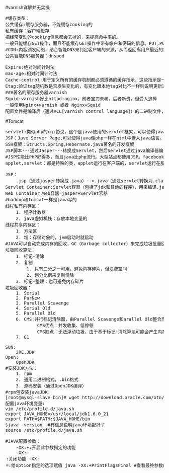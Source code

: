 ﻿#varnish详解并无实操
<pre>
#缓存类型：
公共缓存:缓存服务器，不能缓存cooking的
私有缓存：客户端缓存
把经常变动的cooking信息都会去掉的，来提高命中率的。
一般只能缓存GET操作，而且不能缓存GET操作中带有帐户和密码的信息。PUT,POST是不能缓存的
#CDN:内容颁发网络，结合智能DNS来判定客户端的来源，从而返回离用户最近的缓存服务器。 当子缓存服务器没有缓存结果则去父缓存服务器查找，无则去找原始服务器
公共智能DNS服务器：dnspod

Expire:绝对时间计时法
max-age:相对时间计时法
Cache-control:用于定义所有的缓存机制都必须遵循的缓存指示，这些指示是一些特定的指令，包括public,private,no-cache(表示可以缓存，每一次去询问服务端缓存是否有效)no-store,max-age,s-maxage,must-revalidate等，[当定义了Expire时，而又定义了Cache-Control：max-age时，则Cache-Control会覆盖Expire]
Etag:验证tag随机数是否发生变化的，有变化跟本地tag对比不一样则说明更新过，一样则说明未更新过，可以避免时间上的粗糙。
###著名的缓存服务器varnish
Squid:varnish好比httpd:nginx，前者宝刀未老，后者新贵，但受人追捧
一般使用Nginx+varnish 或者 Nginx+Squid
配置文件是编译后（通过VCL[varnish control language]）的二进制文件，被各子进程读取的
</pre>

#Tomcat
<pre>
servlet:类似php的cgi协议，这个是java使用的servlet框架，可以使得java开发web项目了
JSP：Jave Server Page,可以使得java像php一样在html中嵌入java语言。
SSH框架：Structs,Spring,Hebernate.java著名的开发框架
JSP脚本---通过Jasper---转换成Servlet，然后Servlet通过java编译器编译成类
#JSP性能比PHP好得多，而且java比php流行。大型站点都使用JSP。facebook网站是php写的，但是它把所有php程序转换面C++代码，最后才运行。
applet,servlet：都是特殊的类，applet运行在客户端的，servlet运行在服务端的。

JSP：
	.jsp（通过jasper转换成.java）-->.java（通过servlet转换为.class[有javac编译器]）-->.class(JVM运行)
Servlet Container:Servlet容器（包括了jdk和其他的程序），用来编译.java文件成.class文件并运行
Web Container:Web容器=jasper+Servlet容器
#hadoop和tomcat一样是java写的
线程私有内存区：
	1. 程序计数器
	2. java虚拟机栈：存放本地变量的
线程共享内存区：	
	1. 方法区
	2. 堆：存储对象的，jvm启动时就启动
#JAVA可以自动完成内存的回收，GC（Garbage collector）来完成垃圾批量回收的
垃圾回收算法：
	1. 标记-清除
	2. 复制
		1. 只有二分之一可用，避免内存碎片，但浪费空间
		2. 划分比例来复制清除
	3. 标记-整理：也可避免内存碎片
垃圾回收器：
	1. Serial
	2. ParNew
	3. Parallel Scavenge
	4. Serial Old
	5. Parallel Old
	6. CMS:并行标记清除器，由Parallel Scavenge和arallel Old整合而来
			CMS优点：并发收集、低停顿
			CMS缺点：无法浮动垃圾、由于基于标记-清除算法可能会产生内存碎片
	7. G1

SUN:
	JRE,JDK
Open:
	OpenJDK
#安装JDK方法：
	1. rpm
	2. 通用二进制格式，.bin格式
	3. 源码安装（通过OpenJDK编译）
#rpm包安装javaJDK:
[root@mysql-slave bin]# wget http://download.oracle.com/otn/java/jdk/6u45-b06/jdk-6u45-linux-x64-rpm.bin 
配置java环境变量:
vim /etc/profile.d/java.sh
export JAVA_HOME=/usr/local/jdk1.6.0_21
export PATH=$PATH:$JAVA_HOME/bin
$java -version  #有信息说明java环境配好了
source /etc/profile.d/java.sh

#JAVA配置参数：
	-XX:+<PTION>:开启此参数指定的功能
	-XX:-<option>:关闭功能
	-XX:<option>=<value>:给option指定的选项赋值

java -XX:+PrintFlagsFinal #查看最终参数的配置
-D<name>=<value>: set a system property

Sun JDK监控和故障处理工具：
	jps: JVM Process status Tool:显示指定系统内所有的HotSpot虚拟机进程
	jstat: JVM Statistics Monitoring Tool:收集并显示HotSpot虚拟机各大方面的运行数据 
	jinfo: 显示正在运行的某HotSpot虚拟机配置信息
	jmap: 生成某HotSpot虚拟机的内存转储快照
可视化工具：
	jconsole:java的监控与管理控制平台
	jvisualvm:
###Tomcat的实例
#tomcat的访问由外到里：
Server(每一个实例)，顶级组件
	service（将一个或多个连接器关联到一个引擎去的，一个service只有一个引擎）
		Engine(Serverlet Container)[一个引擎有多个虚拟主机，还有多个context，context类似httpd的别名URI路径，主机和context都可以运行一个实例的]
			JVM
server-->service-->Connector-->engine|Servlet Container-->Host,context--JVM

容器组件：Engine,host,context
顶级组件：server,service
Realm（领域）:用户帐号数据库，对用户进行认证的
Valve（阀门）:基于ip认证，过滤访问日志类型，需要logger进行记录日志
logger: 日志记录器，定义日志位置
#如果想让整个引擎上定义Realm，则在引擎上定义即可，如果想定义在host或context，则在相应位置定义即可。

###tomcat的配置文件
server.xml：tomcat的核心配置文件
<Server>
	<Service>
		<Connector />
		<Engine>
			<Host>
				<Context>  </Context>
			</Host>
		</Engine>
	</Service>
</Server>
#注：tomcat依赖的是jdk而不是jre，因为需要的不光是jvm，而且需要库编译

#安装tomcat方式：
	1. rpm包
	2. 通用二进制包
	3. 源码包

##通用二进制安装：
1. 先安装jdk:
#bin包安装javaJDK:
[root@mysql-slave download]# ./jdk-6u45-linux-x64.bin 
[root@mysql-slave download]# mv jdk1.6.0_45/ /usr/local/
[root@mysql-slave download]# ln -sv /usr/local/jdk1.6.0_45/ /usr/local/jdk
‘/usr/local/jdk’ -> ‘/usr/local/jdk1.6.0_45
配置java环境变量:
[root@mysql-slave download]# vim /etc/profile.d/java.sh
export JAVA_HOME=/usr/local/jdk
export PATH=$PATH:$JAVA_HOME/bin
[root@mysql-slave download]# . /etc/profile.d/java.sh 
[root@mysql-slave download]# java -version
java version "1.6.0_45"  #说明已经安装好
Java(TM) SE Runtime Environment (build 1.6.0_45-b06)
Java HotSpot(TM) 64-Bit Server VM (build 20.45-b01, mixed mode)
#安装tomcat:
[root@mysql-slave download]# wget http://mirrors.tuna.tsinghua.edu.cn/apache/tomcat/tomcat-7/v7.0.94/bin/apache-tomcat-7.0.94.tar.gz
[root@mysql-slave download]# tar xf apache-tomcat-7.0.94.tar.gz -C /usr/local/
[root@mysql-slave local]# ln -sv /usr/local/apache-tomcat-7.0.94/ /usr/local/tomcat
‘/usr/local/tomcat’ -> ‘/usr/local/apache-tomcat-7.0.9
[root@mysql-slave tomcat]# ll
total 132
drwxr-xr-x 2 root root  4096 Jul 10 21:21 bin
-rw-r--r-- 1 root root 18099 Apr 11 00:57 BUILDING.txt
drwxr-xr-x 2 root root   158 Apr 11 00:57 conf
-rw-r--r-- 1 root root  6090 Apr 11 00:57 CONTRIBUTING.md
drwxr-xr-x 2 root root  4096 Jul 10 21:21 lib
-rw-r--r-- 1 root root 56846 Apr 11 00:57 LICENSE
drwxr-xr-x 2 root root     6 Apr 11 00:56 logs
-rw-r--r-- 1 root root  1241 Apr 11 00:57 NOTICE
-rw-r--r-- 1 root root  3255 Apr 11 00:57 README.md
-rw-r--r-- 1 root root  9365 Apr 11 00:57 RELEASE-NOTES
-rw-r--r-- 1 root root 16978 Apr 11 00:57 RUNNING.txt
drwxr-xr-x 2 root root    30 Jul 10 21:21 temp
drwxr-xr-x 7 root root    81 Apr 11 00:57 webapps
drwxr-xr-x 2 root root     6 Apr 11 00:56 work
[root@mysql-slave tomcat]# ls bin/  #catalina.sh是核心脚本，其他.sh脚本可以当做参数传给catalina.sh调用的
bootstrap.jar                 daemon.sh         startup.sh
catalina.bat                  digest.bat        tomcat-juli.jar
catalina.sh                   digest.sh         tomcat-native.tar.gz
catalina-tasks.xml            setclasspath.bat  tool-wrapper.bat
commons-daemon.jar            setclasspath.sh   tool-wrapper.sh
commons-daemon-native.tar.gz  shutdown.bat      version.bat
configtest.bat                shutdown.sh       version.sh
configtest.sh                 startup.bat
[root@mysql-slave tomcat]# ll conf/
total 212
-rw------- 1 root root  13342 Apr 11 00:57 catalina.policy #定义tomcat的安全策略
-rw------- 1 root root   6776 Apr 11 00:57 catalina.properties #应用程序属性的
-rw------- 1 root root   1394 Apr 11 00:57 context.xml #上下文文件
-rw------- 1 root root   3562 Apr 11 00:57 logging.properties  #日志属性的
-rw------- 1 root root   6613 Apr 11 00:57 server.xml #核心配置文件
-rw------- 1 root root   1950 Apr 11 00:57 tomcat-users.xml #用户帐户认证文件
-rw------- 1 root root 170604 Apr 11 00:57 web.xml #默认的部署描述符
部署描述符：将一个web应用程序所依赖到的类装载进JVM
#运行tomcat
export CATALINA_HOME=/usr/local/tomcat #定义变量CATALINA_HOME或者CATALINA_BASE来定义tomcat的目录的，一个物理机上可以运行多个tomcat,但端口不能冲突
[root@mysql-slave tomcat]# vim /etc/profile.d/tomcat.sh #为永久有效写入文件
export CATALINA_HOME=/usr/local/tomcat
export PATH=$PATH:$CATALINA_HOME/bin
[root@mysql-slave tomcat]# . /etc/profile.d/tomcat.sh 
[root@mysql-slave tomcat]# catalina.sh version #其实是version.sh脚本，但是建议这样用
Using CATALINA_BASE:   /usr/local/tomcat
Using CATALINA_HOME:   /usr/local/tomcat
Using CATALINA_TMPDIR: /usr/local/tomcat/temp
Using JRE_HOME:        /usr/local/jdk
Using CLASSPATH:       /usr/local/tomcat/bin/bootstrap.jar:/usr/local/tomcat/bin/tomcat-juli.jar
Server version: Apache Tomcat/7.0.94
Server built:   Apr 10 2019 16:56:40 UTC
Server number:  7.0.94.0
OS Name:        Linux
OS Version:     3.10.0-957.el7.x86_64
Architecture:   amd64
JVM Version:    1.6.0_45-b06
JVM Vendor:     Sun Microsystems Inc
[root@mysql-slave tomcat]# catalina.sh start #启动tomcat
Using CATALINA_BASE:   /usr/local/tomcat
Using CATALINA_HOME:   /usr/local/tomcat
Using CATALINA_TMPDIR: /usr/local/tomcat/temp
Using JRE_HOME:        /usr/local/jdk
Using CLASSPATH:       /usr/local/tomcat/bin/bootstrap.jar:/usr/local/tomcat/bin/tomcat-juli.jar
Tomcat started.
[root@mysql-slave tomcat]# netstat -tunlp | grep 80 #验证已经启动成功
tcp6       0      0 :::8009                 :::*                    LISTEN      27199/java          
tcp6       0      0 :::8080                 :::*                    LISTEN      27199/java          
tcp6       0      0 127.0.0.1:8005          :::*                    LISTEN      27199/java          
[root@mysql-slave logs]# ll /usr/local/tomcat/logs/
total 20
-rw-r--r-- 1 root root 6237 Jul 10 21:43 catalina.2019-07-10.log #tomcat启动时记录的日志
-rw-r--r-- 1 root root 6237 Jul 10 21:43 catalina.out #当前正在使用的文件
-rw-r--r-- 1 root root    0 Jul 10 21:43 host-manager.2019-07-10.log #host-manager的日志文件
-rw-r--r-- 1 root root  601 Jul 10 21:43 localhost.2019-07-10.log #定义的主机日志文件，包括错误日志文件等信息
-rw-r--r-- 1 root root    0 Jul 10 21:43 localhost_access_log.2019-07-10.txt #定义的主机访问日志文件
-rw-r--r-- 1 root root    0 Jul 10 21:43 manager.2019-07-10.log #manager的日志文件
#日志对应的URI，从catalina.2019-07-10.log可以看出
/usr/local/apache-tomcat-7.0.94/webapps/host-manager #host-manager日志记录的对应位置
 /usr/local/apache-tomcat-7.0.94/webapps/manager #manager日志记录的对应位置
[root@mysql-slave tomcat]# ls webapps/ROOT/ #每一个webapps目录下的WEB-INF、META-INF表示私有信息，绝不允许用户URI访问，也访问不到的。
asf-logo-wide.svg  bg-middle.png    bg-nav.png    favicon.ico  RELEASE-NOTES.txt  tomcat.gif  tomcat-power.gif  WEB-INF
bg-button.png      bg-nav-item.png  bg-upper.png  index.jsp    tomcat.css         tomcat.png  tomcat.svg
[root@mysql-slave tomcat]# ls work/  #tomcat的工作目录
Catalina
[root@mysql-slave tomcat]# ls work/Catalina/ #表示Catalina这个引擎
localhost
[root@mysql-slave tomcat]# ls work/Catalina/localhost/ #表示引擎下的主机localhost
_  docs  examples  host-manager  manager  #这些都是主机下的实例，context
[root@mysql-slave tomcat]# ls work/Catalina/localhost/_/ #下面无任何信息，需要访问才可编译生成
注：访问http://192.168.1.37:8080/
[root@mysql-slave tomcat]# ls work/Catalina/localhost/_/
org  #现在生成了编译的文件
[root@mysql-slave tomcat]# tree  work/Catalina/localhost/_/
work/Catalina/localhost/_/
└── org
    └── apache
        └── jsp
            ├── index_jsp.class  #这个就是编译的文件
            └── index_jsp.java
[root@mysql-slave tomcat]# jps
27369 Jps
27199 Bootstrap  #已经运行了
###tomcat脚本
[root@mysql-slave tomcat]# vim /etc/init.d/tomcatd
[root@mysql-slave ~]# cat /etc/init.d/tomcatd 
#!/bin/sh
# Tomcat init script for Linux.
# chkconfig: 2345 96 04
# description: The Apache Tomcat servlet/JSP container.
export JAVA_HOME=/usr/local/jdk
export CATALINA_HOME=/usr/local/tomcat
#export CATALINA_OPTS="-Xms128m -Xmx256m"
case $1 in
        restart)
                $CATALINA_HOME/bin/catalina.sh stop
                sleep 2
                $CATALINA_HOME/bin/catalina.sh start
                ;;
        *)
                $CATALINA_HOME/bin/catalina.sh $*
                ;;
esac
[root@mysql-slave tomcat]# chmod +x /etc/init.d/tomcatd
[root@mysql-slave tomcat]# chkconfig --add tomcatd
[root@mysql-slave tomcat]# chkconfig --list tomcatd
tomcatd         0:off   1:off   2:on    3:on    4:on    5:on    6:off
[root@mysql-slave tomcat]# service tomcatd stop
[root@mysql-slave tomcat]# service tomcatd start

##apache+tomcat
apache使用ajp协议（比http协议快）代理到后端的tomcat上
apache代理模块：
	1. mod_proxy(用得比mod_jk多，下级模块：mod_proxy_http,mod_proxy_ajp,mod_proxy_balancer)
	2. mod_jk






</pre>




